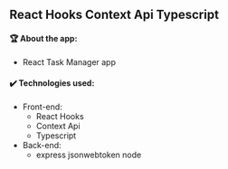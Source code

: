 ## React Hooks Context Api Typescript

#### :trophy: About the app:
  - React Task Manager app

#### :heavy_check_mark: Technologies used:
  - Front-end:
    - React Hooks
    - Context Api
    - Typescript
  - Back-end:
    - express jsonwebtoken node